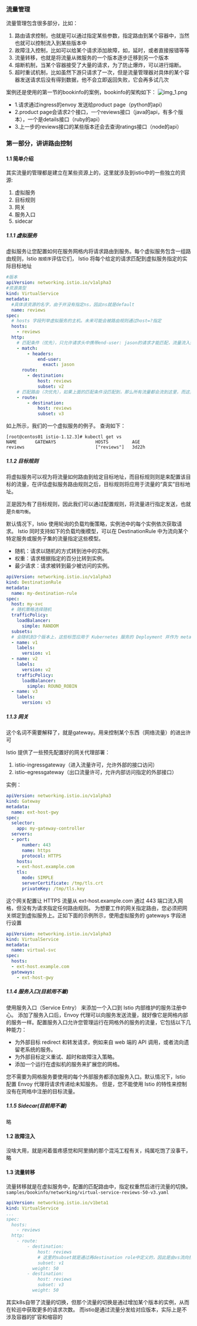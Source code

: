### 流量管理

流量管理包含很多部分，比如：

1. 路由请求控制，也就是可以通过指定某些参数，指定路由到某个容器中，当然也就可以控制流入到某些版本中
2. 故障注入控制，比如可以给某个请求添加故障，如，延时，或者直接报错等等
3. 流量转移，也就是将流量从微服务的一个版本逐步迁移到另一个版本
4. 熔断机制，当某个容器接受了大量的请求，为了防止爆炸，可以进行熔断。
5. 超时重试机制，比如虽然下游只请求了一次，但是流量管理器对具体的某个容器发送请求后没有得到数据，他不会立即返回失败，它会再多试几次

案例还是使用的第一节的bookinfo的案例，bookinfo的架构如下：
<img alt="img_1.png" src="img_1.png"/>

* 1.请求通过ingress的envoy 发送给product page（python的api）
* 2.product page会请求2个接口，一个reviews接口（java的api，有多个版本），一个是details接口（ruby的api）
* 3.上一步的reviews接口的某些版本还会去查询ratings接口（node的api）

### 第一部分，讲讲路由控制

#### 1.1 简单介绍

其实流量的管理都是建立在某些资源上的，这里就涉及到istio中的一些独立的资源:

1. 虚拟服务
2. 目标规则
3. 网关
4. 服务入口
5. sidecar

##### 1.1.1 虚拟服务
虚拟服务让您配置如何在服务网格内将请求路由到服务。每个虚拟服务包含一组路由规则，Istio `按顺序`评估它们，
Istio 将每个给定的请求匹配到虚拟服务指定的实际目标地址

```yaml
#版本
apiVersion: networking.istio.io/v1alpha3
#资源类型
kind: VirtualService
metadata:
  #具体该资源的名字，由于并没有指定ns，因此ns就是default
  name: reviews
spec:
  # hosts 字段列举虚拟服务的主机。未来可能会被路由规则通过host=?指定
  hosts:
    - reviews
  http:
    # 匹配条件（优先），只允许请求头中携带end-user: jason的请求才能匹配，流量流入到host name为reviews，版本为v2的目标中（pod）
    - match:
        - headers:
            end-user:
              exact: jason
      route:
        - destination:
            host: reviews
            subset: v2
    # 匹配路由（次优先），如果上面的匹配条件没匹配到，那么所有流量都会流到这里，而这里会流入v3版本
    - route:
        - destination:
            host: reviews
            subset: v3
```

如上所示，我们的一个虚拟服务的例子。 查询如下：
```
[root@centos01 istio-1.12.3]# kubectl get vs
NAME       GATEWAYS               HOSTS         AGE
reviews                           ["reviews"]   3d22h
```

##### 1.1.2 目标规则
将虚拟服务可以视为将流量如何路由到给定目标地址，而目标规则则是来配置该目标的流量，在评估虚拟服务路由规则之后，目标规则将应用于流量的“真实”目标地址。

正是因为有了目标规则，因此我们可以通过配置规则，将流量进行指定发送，也就是`负载均衡`。


默认情况下，Istio 使用轮询的负载均衡策略，实例池中的每个实例依次获取请求。
Istio 同时支持如下的负载均衡模型，可以在 DestinationRule 中为流向某个特定服务或服务子集的流量指定这些模型。

* 随机：请求以随机的方式转到池中的实例。
* 权重：请求根据指定的百分比转到实例。
* 最少请求：请求被转到最少被访问的实例。

```yaml
apiVersion: networking.istio.io/v1alpha3
kind: DestinationRule
metadata:
  name: my-destination-rule
spec:
  host: my-svc
  # 随机策略选择随机
  trafficPolicy:
    loadBalancer:
      simple: RANDOM
  subsets:
  # 会随机到3个版本上，这些标签应用于 Kubernetes 服务的 Deployment 并作为 metadata来识别版本
  - name: v1
    labels:
      version: v1
  - name: v2
    labels:
      version: v2
    trafficPolicy:
      loadBalancer:
        simple: ROUND_ROBIN
  - name: v3
    labels:
      version: v3
```

##### 1.1.3 网关
这个名词不需要解释了，就是gateway。用来控制某个东西（网络流量）的进出许可

Istio 提供了一些预先配置好的网关代理部署：
1. istio-ingressgateway（进入流量许可，允许外部的接口访问）
2. istio-egressgateway（出口流量许可，允许内部访问指定的外部接口）

实例：
```yaml
apiVersion: networking.istio.io/v1alpha3
kind: Gateway
metadata:
  name: ext-host-gwy
spec:
  selector:
    app: my-gateway-controller
  servers:
  - port:
      number: 443
      name: https
      protocol: HTTPS
    hosts:
    - ext-host.example.com
    tls:
      mode: SIMPLE
      serverCertificate: /tmp/tls.crt
      privateKey: /tmp/tls.key

```
这个网关配置让 HTTPS 流量从 ext-host.example.com 通过 443 端口流入网格，但没有为请求指定任何路由规则。
为想要工作的网关指定路由，您必须把网关绑定到虚拟服务上。正如下面的示例所示，使用虚拟服务的 gateways 字段进行设置
```yaml
apiVersion: networking.istio.io/v1alpha3
kind: VirtualService
metadata:
  name: virtual-svc
spec:
  hosts:
  - ext-host.example.com
  gateways:
    - ext-host-gwy
```

##### 1.1.4 服务入口(目前用不着)
使用服务入口（Service Entry） 来添加一个入口到 Istio 内部维护的服务注册中心。
添加了服务入口后，Envoy 代理可以向服务发送流量，就好像它是网格内部的服务一样。配置服务入口允许您管理运行在网格外的服务的流量，它包括以下几种能力：

* 为外部目标 redirect 和转发请求，例如来自 web 端的 API 调用，或者流向遗留老系统的服务。
* 为外部目标定义重试、超时和故障注入策略。
* 添加一个运行在虚拟机的服务来扩展您的网格。

您不需要为网格服务要使用的每个外部服务都添加服务入口。默认情况下，Istio 配置 Envoy 代理将请求传递给未知服务。
但是，您不能使用 Istio 的特性来控制没有在网格中注册的目标流量。

##### 1.1.5 Sidecar(目前用不着)

略



#### 1.2 故障注入
没啥大用，就是闲着蛋疼感觉和阿里搞的那个混沌工程有关，纯属吃饱了没事干，略



#### 1.3 流量转移

流量转移就是在虚拟服务中，配置的匹配路由中，指定权重然后进行流量的切换。
`samples/bookinfo/networking/virtual-service-reviews-50-v3.yaml`

```yaml
apiVersion: networking.istio.io/v1beta1
kind: VirtualService
...
spec:
  hosts:
    - reviews
  http:
    - route:
        - destination:
            host: reviews
            # 这里的subset就是通过再destination role中定义的，因此是由vs流向指定的服务，由dr流入到具体的版本
            subset: v1
          weight: 50
        - destination:
            host: reviews
            subset: v3
          weight: 50
``` 

其实k8s自带了流量的切换，但那个流量的切换是通过增加某个版本的实例，从而在轮巡中获取更多的请求次数。
而istio是通过流量分发给对应版本，实际上是不涉及容器的扩容和缩容的



